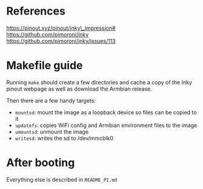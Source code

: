 
References
==========
https://pinout.xyz/pinout/inky\_impression#
https://github.com/pimoroni/inky
https://github.com/pimoroni/inky/issues/113

Makefile guide
==============
Running `make` should create a few directories and cache a copy of the Inky pinout webpage as well as download the Armbian release.

Then there are a few handy targets:

* `mountsd`: mount the image as a loopback device so files can be copied to it
* `updatefs`: copies WiFi config and Armbian environment files to the image
* `umountsd`: unmount the image
* `writesd`: writes the sd to /dev/mmcblk0

After booting
=============
Everything else is described in `README_PI.md`

